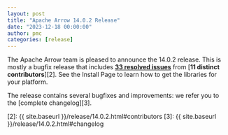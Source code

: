 ```yaml
---
layout: post
title: "Apache Arrow 14.0.2 Release"
date: "2023-12-18 00:00:00"
author: pmc
categories: [release]
---
```

<!--
{% comment %}
Licensed to the Apache Software Foundation (ASF) under one or more
contributor license agreements.  See the NOTICE file distributed with
this work for additional information regarding copyright ownership.
The ASF licenses this file to you under the Apache License, Version 2.0
(the "License"); you may not use this file except in compliance with
the License.  You may obtain a copy of the License at

http://www.apache.org/licenses/LICENSE-2.0

Unless required by applicable law or agreed to in writing, software
distributed under the License is distributed on an "AS IS" BASIS,
WITHOUT WARRANTIES OR CONDITIONS OF ANY KIND, either express or implied.
See the License for the specific language governing permissions and
limitations under the License.
{% endcomment %}
-->


The Apache Arrow team is pleased to announce the 14.0.2 release.
This is mostly a bugfix release that includes [**33 resolved issues**][1]
from [**11 distinct contributors**][2]. See the Install Page to learn how to
get the libraries for your platform.

The release contains several bugfixes and improvements: we refer
you to the [complete changelog][3].


[1]: https://github.com/apache/arrow/milestone/58?closed=1
[2]: {{ site.baseurl }}/release/14.0.2.html#contributors
[3]: {{ site.baseurl }}/release/14.0.2.html#changelog
